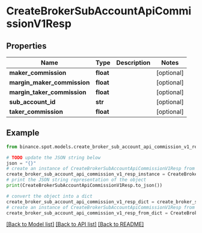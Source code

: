 # CreateBrokerSubAccountApiCommissionV1Resp


## Properties

Name | Type | Description | Notes
------------ | ------------- | ------------- | -------------
**maker_commission** | **float** |  | [optional] 
**margin_maker_commission** | **float** |  | [optional] 
**margin_taker_commission** | **float** |  | [optional] 
**sub_account_id** | **str** |  | [optional] 
**taker_commission** | **float** |  | [optional] 

## Example

```python
from binance.spot.models.create_broker_sub_account_api_commission_v1_resp import CreateBrokerSubAccountApiCommissionV1Resp

# TODO update the JSON string below
json = "{}"
# create an instance of CreateBrokerSubAccountApiCommissionV1Resp from a JSON string
create_broker_sub_account_api_commission_v1_resp_instance = CreateBrokerSubAccountApiCommissionV1Resp.from_json(json)
# print the JSON string representation of the object
print(CreateBrokerSubAccountApiCommissionV1Resp.to_json())

# convert the object into a dict
create_broker_sub_account_api_commission_v1_resp_dict = create_broker_sub_account_api_commission_v1_resp_instance.to_dict()
# create an instance of CreateBrokerSubAccountApiCommissionV1Resp from a dict
create_broker_sub_account_api_commission_v1_resp_from_dict = CreateBrokerSubAccountApiCommissionV1Resp.from_dict(create_broker_sub_account_api_commission_v1_resp_dict)
```
[[Back to Model list]](../README.md#documentation-for-models) [[Back to API list]](../README.md#documentation-for-api-endpoints) [[Back to README]](../README.md)


